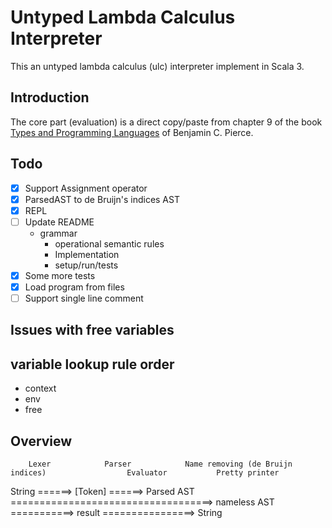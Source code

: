 # Untyped Lambda Calculus Interpreter

This an untyped lambda calculus (ulc) interpreter implement in Scala 3.

## Introduction

The core part (evaluation) is a direct copy/paste from chapter 9 of the book [Types and Programming Languages](https://www.cis.upenn.edu/~bcpierce/tapl/) of Benjamin C. Pierce.

## Todo

- [x] Support Assignment operator
- [x] ParsedAST to de Bruijn's indices AST
- [x] REPL
- [ ] Update README
  - grammar
    - operational semantic rules
    - Implementation
    - setup/run/tests
- [x] Some more tests
- [x] Load program from files
- [ ] Support single line comment

## Issues with free variables

## variable lookup rule order

- context
- env
- free

## Overview

        Lexer            Parser            Name removing (de Bruijn indices)                  Evaluator           Pretty printer
String ======> [Token] ======> Parsed AST ===================================> nameless AST  ===========> result ================> String
